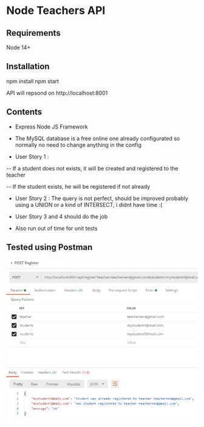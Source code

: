 # Node Teachers API

## Requirements
Node 14+

## Installation
npm install
npm start

API will repsond on http://localhost:8001

## Contents

- Express Node JS Framework
- The MySQL database is a free online one already configurated so normally no need to change anything in the config

- User Story 1 :

-- If a student does not exists, it will be created and registered to the teacher

-- If the student exists, he will be registered if not already

- User Story 2 : The query is not perfect, should be improved probably using a UNION or a kind of INTERSECT, i didnt have time :(

- User Story 3 and 4 should do the job

- Also run out of time for unit tests

## Tested using Postman

![alt text](https://raw.githubusercontent.com/jcduhail/teacher_api/main/screen.png)

